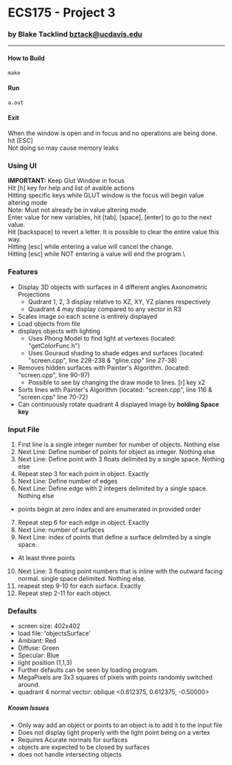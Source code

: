 # ECS175 - Project 3
### by Blake Tacklind <bztack@ucdavis.edu>

---
#### How to Build
```
make
````
#### Run
```
a.out
```
#### Exit
When the window is open and in focus and no operations are being done. hit [ESC]\
Not doing so may cause memory leaks

### Using UI
**IMPORTANT:** Keep Glut Window in focus\
Hit [h] key for help and list of avaible actions\
Hitting specific keys while GLUT window is the focus will begin value altering mode\
Note: Must not already be in value altering mode.\
Enter value for new variables, hit [tab], [space], [enter] to go to the next value.\
Hit [backspace] to revert a letter. It is possible to clear the entire value this way.\
Hitting [esc] while entering a value will cancel the change.\
Hitting [esc] while NOT entering a value will end the program.\

### Features
* Display 3D objects with surfaces in 4 different angles Axonometric Projections
  * Qudrant 1, 2, 3 display relative to XZ, XY, YZ planes respectively
  * Quadrant 4 may display compared to any vector in R3
* Scales image so each scene is entirely displayed
* Load objects from file
* displays objects with lighting
  * Uses Phong Model to find light at vertexes (located: "getColorFunc.h")
  * Uses Gouraud shading to shade edges and surfaces (located: "screen.cpp", line 228-238 & "gline.cpp" line 27-38)
* Removes hidden surfaces with Painter's Algorithm. (located: "screen.cpp", line 90-97)
  * Possible to see by changing the draw mode to lines. [r] key x2
* Sorts lines with Painter's Algorithm (located: "screen.cpp", line 116 & "screen.cpp" line 70-72)
* Can continuously rotate quadrant 4 displayed image by **holding Space key**

### Input File
1. First line is a single integer number for number of objects. Nothing else
2. Next Line: Define number of points for object as integer. Nothing else
3. Next Line: Define point with 3 floats delimited by a single space. Nothing else
4. Repeat step 3 for each point in object. Exactly
5. Next Line: Define number of edges
6. Next Line: Define edge with 2 integers delimited by a single space. Nothing else
  * points begin at zero index and are enumerated in provided order
7. Repeat step 6 for each edge in object. Exactly
8. Next Line: number of surfaces
9. Next Line: index of points that define a surface delimited by a single space. 
  * At least three points
10. Next Line: 3 floating point numbers that is inline with the outward facing normal. single space delimited. Nothing else.
11. reapeat step 9-10 for each surface. Exactly
12. Repeat step 2-11 for each object.

### Defaults
* screen size: 402x402
* load file: 'objectsSurface'
* Ambiant: Red
* Diffuse: Green
* Specular: Blue
* light position (1,1,3)
* Further defaults can be seen by loading program.
* MegaPixels are 3x3 squares of pixels with points randomly switched around.
* quadrant 4 normal vector: oblique <0.612375, 0.612375, -0.50000>

##### Known Issues
* Only way add an object or points to an object is to add it to the input file
* Does not display light properly with the light point being on a vertex
* Requires Acurate normals for surfaces
* objects are expected to be closed by surfaces
* does not handle intersecting objects
